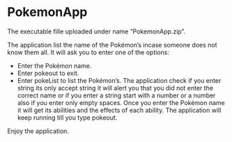 # PokemonApp

The executable fille uploaded under name “PokemonApp.zip”.

The application list the name of the Pokémon’s incase someone does not know them all.
It will ask you to enter one of the options:
-	Enter the Pokémon name.
-	Enter pokeout to exit.
-	Enter pokeList to list the Pokémon’s.
The application check if you enter string its only accept string it will alert you that you did not enter the correct name or if you enter a string start with a number or a number also if you enter only empty spaces.
Once you enter the Pokémon name it will get its abilities and the effects of each ability.
The application will keep running till you type pokeout. 

Enjoy the application.
